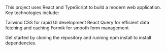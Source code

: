 
This project uses React and TypeScript to build a modern web application. Key technologies include:

Tailwind CSS for rapid UI development
React Query for efficient data fetching and caching
Formik for smooth form management

Get started by cloning the repository and running npm install to install dependencies.
